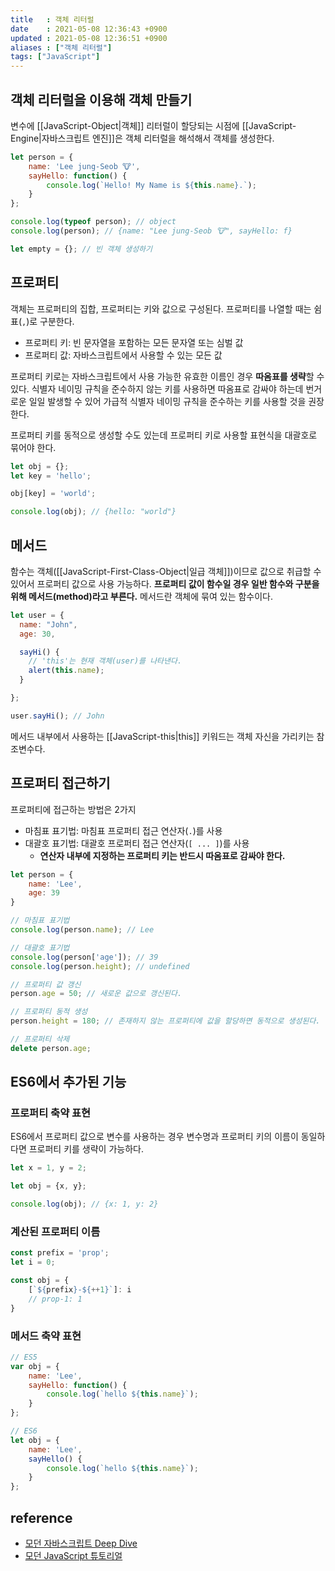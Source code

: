 ```yaml
---
title   : 객체 리터럴
date    : 2021-05-08 12:36:43 +0900
updated : 2021-05-08 12:36:51 +0900
aliases : ["객체 리터럴"]
tags: ["JavaScript"]
---
```

## 객체 리터럴을 이용해 객체 만들기 
변수에 [[JavaScript-Object|객체]] 리터럴이 할당되는 시점에 [[JavaScript-Engine|자바스크립트 엔진]]은 객체 리터럴을 해석해서 객체를 생성한다.
```javascript
let person = {
    name: 'Lee jung-Seob 🐮',
    sayHello: function() {
        console.log(`Hello! My Name is ${this.name}.`);
    }
};

console.log(typeof person); // object 
console.log(person); // {name: "Lee jung-Seob 🐮", sayHello: f}

let empty = {}; // 빈 객체 생성하기 
```

## 프로퍼티  
객체는 프로퍼티의 집합, 프로퍼티는 키와 값으로 구성된다.  프로퍼티를 나열할 때는 쉼표(`,`)로 구분한다.  
- 프로퍼티 키: 빈 문자열을 포함하는 모든 문자열 또는 심벌 값
- 프로퍼티 값: 자바스크립트에서 사용할 수 있는 모든 값  

프로퍼티 키로는 자바스크립트에서 사용 가능한 유효한 이름인 경우 **따옴표를 생략**할 수 있다. 식별자 네이밍 규칙을 준수하지 않는 키를 사용하면 따옴표로 감싸야 하는데 번거로운 일일 발생할 수 있어 가급적 식별자 네이밍 규칙을 준수하는 키를 사용할 것을 권장한다.  

프로퍼티 키를 동적으로 생성할 수도 있는데 프로퍼티 키로 사용할 표현식을 대괄호로 묶어야 한다. 
```javascript
let obj = {};
let key = 'hello';

obj[key] = 'world';

console.log(obj); // {hello: "world"}
```

## 메서드  
함수는 객체([[JavaScript-First-Class-Object|일급 객체]])이므로 값으로 취급할 수 있어서 프로퍼티 값으로 사용 가능하다. **프로퍼티 값이 함수일 경우 일반 함수와 구분을 위해 메서드(method)라고 부른다.** 메서드란 객체에 묶여 있는 함수이다.  
```javascript
let user = {
  name: "John",
  age: 30,

  sayHi() {
    // 'this'는 현재 객체(user)를 나타낸다.
    alert(this.name);
  }

};

user.sayHi(); // John
```
메서드 내부에서 사용하는 [[JavaScript-this|this]] 키워드는 객체 자신을 가리키는 참조변수다. 

## 프로퍼티 접근하기  
프로퍼티에 접근하는 방법은 2가지  
- 마침표 표기법: 마침표 프로퍼티 접근 연산자(`.`)를 사용
- 대괄호 표기법: 대괄호 프로퍼티 접근 연산자(`[ ... ]`)를 사용  
  - **연산자 내부에 지정하는 프로퍼티 키는 반드시 따옴표로 감싸야 한다.** 

```javascript
let person = {
    name: 'Lee',
    age: 39 
}

// 마침표 표기법
console.log(person.name); // Lee

// 대괄호 표기법
console.log(person['age']); // 39 
console.log(person.height); // undefined

// 프로퍼티 값 갱신
person.age = 50; // 새로운 값으로 갱신된다. 

// 프로퍼티 동적 생성
person.height = 180; // 존재하지 않는 프로퍼티에 값을 할당하면 동적으로 생성된다.  

// 프로퍼티 삭제  
delete person.age; 
```

## ES6에서 추가된 기능  

### 프로퍼티 축약 표현 
ES6에서 프로퍼티 값으로 변수를 사용하는 경우 변수명과 프로퍼티 키의 이름이 동일하다면 프로퍼티 키를 생략이 가능하다.  
```javascript
let x = 1, y = 2;

let obj = {x, y};

console.log(obj); // {x: 1, y: 2}
```

### 계산된 프로퍼티 이름 
```javascript
const prefix = 'prop';
let i = 0;

const obj = {
    [`${prefix}-${++1}`]: i 
    // prop-1: 1 
}
```

### 메서드 축약 표현  
```javascript
// ES5
var obj = {
    name: 'Lee',
    sayHello: function() {
        console.log(`hello ${this.name}`);
    }
};

// ES6
let obj = {
    name: 'Lee',
    sayHello() {
        console.log(`hello ${this.name}`);
    }
};
```

## reference
- [모던 자바스크립트 Deep Dive](http://www.kyobobook.co.kr/product/detailViewKor.laf?ejkGb=KOR&mallGb=KOR&barcode=9791158392239&orderClick=LEa&Kc=)
- [모던 JavaScript 튜토리얼](https://ko.javascript.info/)